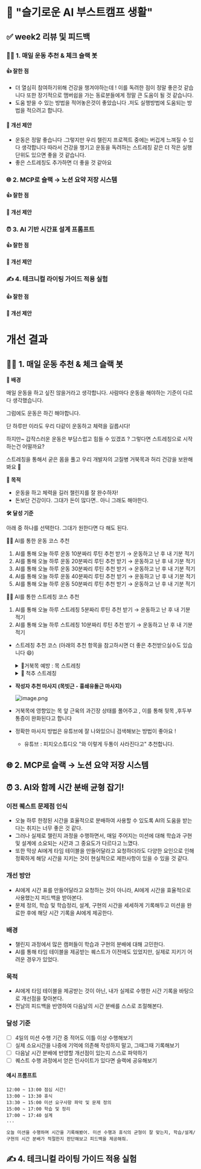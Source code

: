 # 📌 "슬기로운 AI 부스트캠프 생활"
## ✅ week2 리뷰 및 피드백
### 🏋️‍♀️ 1. 매일 운동 추천 & 체크 슬랙 봇
#### 👍 잘한 점
- 더 열심히 참여하기위해 건강을 챙겨야하는데 ! 이를 독려한 점이 정말 좋은것 같습니다 또한 장기적으로 맴버쉽을 가는 동료분들에게 정말 큰 도움이 될 것 같습니다.
- 도움 받을 수 있는 방법을 적어놓은것이 좋았습니다 .저도 실행방법에 도움되는 방법을 적으려고 합니다.
#### 🤔 개선 제안
- 운동은 정말 좋습니다 .그렇지만 우리 챌린지 프로젝트 중에는 버겁게 느껴질 수 있다 생각합니다 따라서 건강을 챙기고 운동을 독려하는 스트레칭 같은 더 작은 실행단위도 있으면 좋을 것 같습니다.
- 좋은 스트레칭도 추가하면 더 좋을 것 같아요
### 🌐 2. MCP로 슬랙 → 노션 요약 저장 시스템
#### 👍 잘한 점
#### 🤔 개선 제안

### ⏰ 3. AI 기반 시간표 설계 프롬프트
#### 👍 잘한 점
#### 🤔 개선 제안

### ✍️ 4. 테크니컬 라이팅 가이드 적용 실험
#### 👍 잘한 점
#### 🤔 개선 제안

# 개선 결과
## 🏋️‍♀️ 1. 매일 운동 추천 & 체크 슬랙 봇

**📌 배경**

매일 운동을 하고 싶진 않을거라고 생각합니다. 사람마다 운동을 해야하는 기준이 다르다 생각했습니다.

그럼에도 운동은 하긴 해야합니다.

단 하루만 이라도 우리 다같이 운동하고 체력을 길릅시다!

하지만~ 갑작스러운 운동은 부담스럽고 힘들 수 있겠죠 ? 그렇다면 스트레칭으로 시작하는건 어떨까요?

스트레칭을 통해서 굳은 몸을 풀고 우리 개발자의 고질병 거북목과 허리 건강을 보완해봐요 🙂

**🎯 목적**

- 운동을 하고 체력을 길러 챌린지를 잘 완수하자!
- 돈보단 건강이다. 그대가 돈이 많다면.. 아니 그래도 해야한다.

**🛠 달성 기준**

아래 중 하나를 선택한다. 그대가 원한다면 다 해도 된다.

💪🏻 AI를 통한 운동 코스 추천

1. AI를 통해 오늘 하루 운동 10분짜리 루틴 추천 받기 → 운동하고 난 후 내 기분 적기
2. AI를 통해 오늘 하루 운동 20분짜리 루틴 추천 받기 → 운동하고 난 후 내 기분 적기
3. AI를 통해 오늘 하루 운동 30분짜리 루틴 추천 받기 → 운동하고 난 후 내 기분 적기
4. AI를 통해 오늘 하루 운동 40분짜리 루틴 추천 받기 → 운동하고 난 후 내 기분 적기
5. AI를 통해 오늘 하루 운동 50분짜리 루틴 추천 받기 → 운동하고 난 후 내 기분 적기

🧘🏻 AI를 통한 스트레칭 코스 추천

1. AI를 통해 오늘 하루 스트레칭 5분짜리 루틴 추천 받기 → 운동하고 난 후 내 기분 적기
2. AI를 통해 오늘 하루 스트레칭 10분짜리 루틴 추천 받기 → 운동하고 난 후 내 기분 적기
   
- 스트레칭 추천 코스 (아래의 추천 항목을 참고하시면 더 좋은 추천받으실수도 있습니다 😄)
    <details>
       <summary>🐢거북목 예방 : 목 스트레칭</summary>
        - **[Neck Side Bend]**
            
            **[어디에 좋은지]**: 목 측면 근육 이완, 한쪽으로 치우친 긴장 완화
            
            **[추천 시간: 세트수]**: 15초 유지 × 좌우 각각 2세트
            
            **[스트레칭 방법]**: 오른손으로 머리 왼쪽을 부드럽게 당겨 오른쪽 목 측면이 늘어나게 하고 반대도 동일하게.
            
        - **[Neck Rotation]**
            
            **[어디에 좋은지]**: 경추 가동성 향상, 뻣뻣함 감소
            
            **[추천 시간: 세트수]**: 천천히 5회 좌우 회전 (한 방향당 5초씩) × 2세트
            
            **[스트레칭 방법]**: 턱을 어깨 쪽으로 천천히 회전시키면서 목 전체를 부드럽게 돌린다. 급하게 돌리지 말 것.
            
        - **[Shoulder Rolls]**
            
            **[어디에 좋은지]**: 승모근/견갑 주변 긴장 완화, 상부 체간 정렬 보조
            
            **[추천 시간: 세트수]**: 앞뒤 각각 10회 × 2세트
            
            **[스트레칭 방법]**: 어깨를 귀 쪽으로 끌어올렸다가 뒤로 크게 돌려 내린다. 반대 방향으로도 반복.
  </details>
   <details>
    <summary>🦴 척추 스트레칭</summary>
        - **[Cat-Cow]**
            
            **[어디에 좋은지]**: 전체 척추 유연성 증가, 긴장된 등 풀기
            
            **[추천 시간: 세트수]**: 30초 리듬으로 8~10회 (한 사이클당 앞뒤)
            
            **[스트레칭 방법]**: 네 발 자세에서 들이마실 때 등 아래로 내리며 머리 들어올리고(Cow), 내쉴 때 등 둥글게 말며 턱 당기기(Cat).
            
        - **[Thoracic Rotation (Open Book 변형)]**
            
            **[어디에 좋은지]**: 흉추 회전성 개선, 상체 비틀림 완화
            
            **[추천 시간: 세트수]**: 좌우 각각 30초 × 2세트
            
            **[스트레칭 방법]**: 옆으로 누워 아래쪽 팔은 펴고 위쪽 팔을 가슴 앞에서 뒤로 크게 풀어 회전시키며 흉추를 비튼다.
            
        - **[Child’s Pose]**
            
            **[어디에 좋은지]**: 허리/척추 이완, 긴장 완화
            
            **[추천 시간: 세트수]**: 30~60초 유지 × 2세트
            
            **[스트레칭 방법]**: 무릎을 꿇고 엉덩이를 뒤로 빼면서 상체를 앞으로 숙여 이마를 바닥에 대고 팔을 앞으로 뻗는다.
  </details>
- **작성자 추천 마사지 (목빗근 - 흉쇄유돌근 마사지)**
    
    ![image.png](attachment:b0ffacb2-16c0-4b80-988e-43458d930fe5:image.png)
    
- 거북목에 영향있는 목 앞 근육의 과긴장 상태를 풀어주고 , 이를 통해 뒷목 ,후두부 통증이 완화된다고 합니다
- 정확한 마사지 방법은 유튜브에 잘 나와있으니 검색해보는 방법이 좋아요 !
    - 유튜브 : 피지오스튜디오 "와 이렇게 두통이 사라진다고"  추천합니다.
      
## 🌐 2. MCP로 슬랙 → 노션 요약 저장 시스템


## ⏰ 3. AI와 함께 시간 분배 균형 잡기!

### 이전 퀘스트 문제점 인식
- 오늘 하루 한정된 시간을 효율적으로 분배하여 사용할 수 있도록 AI의 도움을 받는다는 취지는 너무 좋은 것 같다.
- 그러나 실제로 챌린지 과정을 수행하면서, 매일 주어지는 미션에 대해 학습과 구현 및 설계에 소요되는 시간과 그 중요도가 다르다고 느꼈다. 
- 또한 막상 AI에게 타임 테이블을 만들어달라고 요청하더라도 다양한 요인으로 인해 정확하게 해당 시간을 지키는 것이 현실적으로 제한사항이 있을 수 있을 것 같다.

### 개선 방안
- AI에게 시간 표를 만들어달라고 요청하는 것이 아니라, AI에게 시간을 효율적으로 사용했는지 피드백을 받아본다.
- 문제 정의, 학습 및 학습정리, 설계, 구현의 시간을 세세하게 기록해두고 미션을 완료한 후에 해당 시간 기록을 AI에게 제공한다.

### 배경
- 챌린지 과정에서 많은 캠퍼들이 학습과 구현의 분배에 대해 고민한다.
- AI를 통해 타임 테이블을 제공받는 퀘스트가 이전에도 있었지만, 실제로 지키기 어려운 경우가 있었다.

### 목적
- AI에게 타임 테이블을 제공받는 것이 아닌, 내가 실제로 수행한 시간 기록을 바탕으로 개선점을 찾아본다.
- 전날의 피드백을 반영하여 다음날의 시간 분배를 스스로 조절해본다.

### 달성 기준
- [ ] 4일의 미션 수행 기간 중 적어도 이틀 이상 수행해보기
- [ ] 실제 소요시간을 나중에 기억에 의존해 작성하지 말고, 그때그때 기록해보기
- [ ] 다음날 시간 분배에 반영할 개선점이 있는지 스스로 파악하기
- [ ] 퀘스트 수행 과정에서 얻은 인사이트가 있다면 슬랙에 공유해보기

#### 예시 프롬프트
```
12:00 ~ 13:00 점심 시간!
13:00 ~ 13:30 휴식
13:30 ~ 15:00 미션 요구사항 파악 및 문제 정의
15:00 ~ 17:00 학습 및 정리
17:00 ~ 17:40 설계
...

오늘 미션을 수행하며 시간을 기록해봤어. 미션 수행과 휴식의 균형이 잘 맞는지, 학습/설계/구현의 시간 분배가 적절한지 판단해보고 피드백을 제공해줘.
```

## ✍️ 4. 테크니컬 라이팅 가이드 적용 실험
